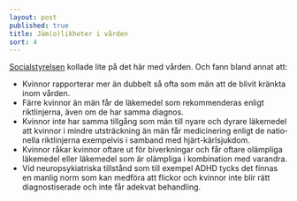 ```yaml
---
layout: post
published: true
title: Jäm(o)likheter i vården
sort: 4
---
```






[Socialstyrelsen](http://www.socialstyrelsen.se/Lists/artikelkatalog/Attachments/18546/2011-12-30.pdf) kollade lite på det här med vården. Och fann bland annat att:

- Kvinnor rapporterar mer än dubbelt så ofta som män att de blivit kränkta inom vården. 
- Färre kvinnor än män får de läkemedel som rekommenderas enligt riktlinjerna, även om de har samma diagnos. 
- Kvinnor inte har samma tillgång som män till nyare och dyrare läkemedel 
att kvinnor i mindre utsträckning än män får medicinering enligt de natio­nella riktlinjerna exempelvis i samband med hjärt-kärlsjukdom. 
- Kvinnor råkar kvinnor oftare ut för biverkningar och får oftare olämpliga läkemedel eller läkemedel som är olämpliga i kombination med varandra. 
- Vid neuropsykiatriska tillstånd som till exempel ADHD tycks det finnas en manlig norm som kan medföra att flickor och kvinnor inte blir rätt diagnostiserade och inte får adekvat behandling.
